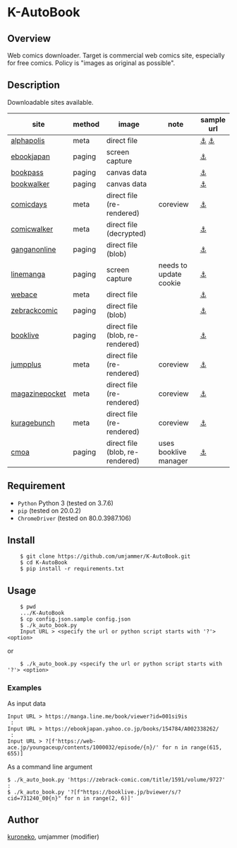 # K-AutoBook

## Overview

Web comics downloader. Target is commercial web comics site, especially for free comics.
Policy is "images as original as possible".

## Description

Downloadable sites available.

|site|method|image|note|sample url|
|----|------|-----|----|----------|
|[alphapolis](http://www.alphapolis.co.jp/)|meta|direct file| |[⚓](http://www.alphapolis.co.jp/manga/viewManga/46) [⚓](http://www.alphapolis.co.jp/manga/viewOpening/138000030/)|
|[ebookjapan](http://ebookjapan.yahoo.co.jp/)|paging|screen capture| |[⚓](https://ebookjapan.yahoo.co.jp/books/145222/A000100547)|
|[bookpass](https://bookpass.auone.jp/)|paging|canvas data| |[⚓](https://bookpass.auone.jp/pack/detail/?iid=BT000069318400100101&cs=top_freecomics_reco_670&pos=2&tab=1&ajb=3)|
|[bookwalker](https://bookwalker.jp/)|paging|canvas data| |[⚓](https://viewer.bookwalker.jp/browserWebApi/03/view?cid=57c84cf2-7062-4ef9-9071-45fb249c926e)|
|[comicdays](https://comic-days.com/)|meta|direct file (re-rendered)|coreview|[⚓](https://comic-days.com/volume/13932016480030155016)|
|[comicwalker](https://comic-walker.com/)|meta|direct file (decrypted)| |[⚓](https://comic-walker.com/viewer/?tw=2&dlcl=ja&cid=KDCW_MF09000001010005_68)|
|[ganganonline](https://www.ganganonline.com/)|paging|direct file (blob)| |[⚓](https://viewer.ganganonline.com/manga/?chapterId=15502)|
|[linemanga](https://manga.line.me/)|paging|screen capture|needs to update cookie|[⚓](https://manga.line.me/book/viewer?id=92dc0b4e-c5d4-4518-9fba-d78fb1e6b0f0)|
|[webace](https://web-ace.jp/)|meta|direct file| |[⚓](https://web-ace.jp/youngaceup/contents/1000053/episode/1092/)|
|[zebrackcomic](https://zebrack-comic.com/)|paging|direct file (blob)| |[⚓](https://zebrack-comic.com/title/37/volume/1498/viewer)|
|[booklive](https://booklive.jp/)|paging|direct file (blob, re-rendered)| |[⚓]('https://booklive.jp/bviewer/s/?cid=208562_003&rurl=https%3A%2F%2Fbooklive.jp%2Findex%2Fno-charge%2Fcategory_id%2FC)|
|[jumpplus](https://shonenjumpplus.com/)|meta|direct file (re-rendered)|coreview|[⚓](https://shonenjumpplus.com/episode/13932016480031086197)|
|[magazinepocket](https://pocket.shonenmagazine.com/)|meta|direct file (re-rendered)|coreview|[⚓](https://pocket.shonenmagazine.com/episode/13933686331610373465)|
|[kuragebunch](https://kuragebunch.com/)|meta|direct file (re-rendered)|coreview|[⚓](https://kuragebunch.com/episode/10834108156630826048)|
|[cmoa](https://www.cmoa.jp/)|paging|direct file (blob, re-rendered)|uses booklive manager|[⚓]('https://www.cmoa.jp/bib/speedreader/speed.html?cid=0000101745_jp_0002&u0=1&u1=0&rurl=https%3A%2F%2Fwww.cmoa.jp%2Ftitle%2F101745%2Fvol%2F2%2F)|

## Requirement

* `Python` Python 3 (tested on 3.7.6)
* `pip` (tested on 20.0.2)
* `ChromeDriver` (tested on 80.0.3987.106)

## Install

```shell
    $ git clone https://github.com/umjammer/K-AutoBook.git
    $ cd K-AutoBook
    $ pip install -r requirements.txt
```

## Usage

```shell
    $ pwd
    .../K-AutoBook
    $ cp config.json.sample config.json
    $ ./k_auto_book.py
    Input URL > <specify the url or python script starts with '?'> <option>
```

or

```shell
    $ ./k_auto_book.py <specify the url or python script starts with '?'> <option>
```

### Examples

As input data

```shell
Input URL > https://manga.line.me/book/viewer?id=001si9is
 :
Input URL > https://ebookjapan.yahoo.co.jp/books/154784/A002338262/
 :
Input URL > ?[f'https://web-ace.jp/youngaceup/contents/1000032/episode/{n}/' for n in range(615, 655)]
```

As a command line argument

```shell
$ ./k_auto_book.py 'https://zebrack-comic.com/title/1591/volume/9727' 
:
$ ./k_auto_book.py '?[f"https://booklive.jp/bviewer/s/?cid=731240_00{n}" for n in range(2, 6)]'
```

## Author

[kuroneko](https://github.com/amu-kuroneko),
umjammer (modifier)